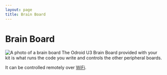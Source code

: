 ```yaml
---
layout: page
title: Brain Board
---
```


Brain Board
===========

<img src="{{ site.baseurl }}/images/content/kit/brain.png" alt="A photo of a brain board" title="A brain board" class="right" />
The Odroid U3 Brain Board provided with your kit is what runs the code you write
and controls the other peripheral boards.

It can be controlled remotely over [WiFi](/docs/kit/wifi).
